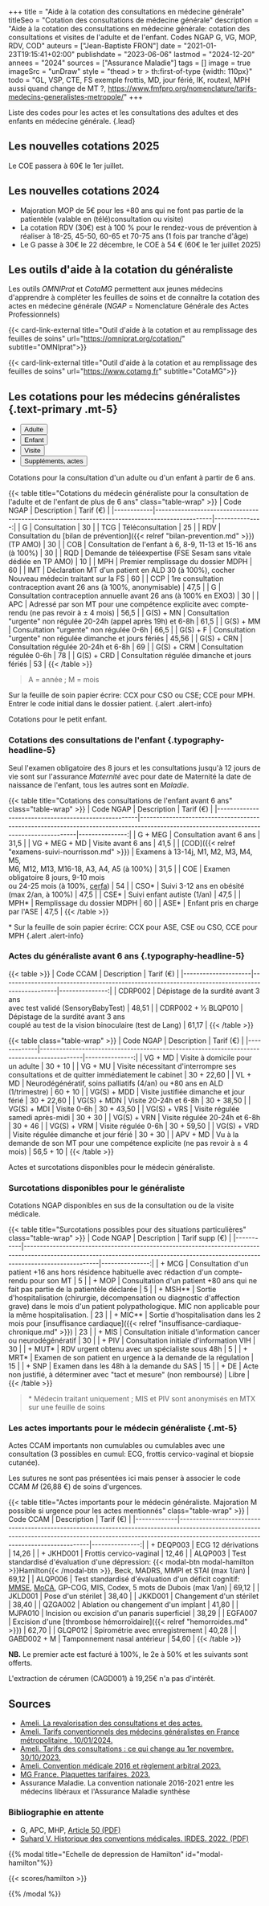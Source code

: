 +++
title = "Aide à la cotation des consultations en médecine générale"
titleSeo = "Cotation des consultations de médecine générale"
description = "Aide à la cotation des consultations en médecine générale: cotation des consultations et visites de l'adulte et de l'enfant. Codes NGAP G, VG, MOP, RDV, COD"
auteurs = ["Jean-Baptiste FRON"]
date = "2021-01-23T19:15:41+02:00"
publishdate = "2023-06-06"
lastmod = "2024-12-20"
annees = "2024"
sources = ["Assurance Maladie"]
tags = []
image = true
imageSrc = "unDraw"
style = "thead > tr > th:first-of-type {width: 110px}"
todo = "GL, VSP, CTE, FS exemple frottis, MD, jour férié, IK, routexl, MPH aussi quand change de MT ?, https://www.fmfpro.org/nomenclature/tarifs-medecins-generalistes-metropole/"
+++

Liste des codes pour les actes et les consultations des adultes et des enfants en médecine générale.
{.lead}

## Les nouvelles cotations 2025

Le COE passera à 60€ le 1er juillet.

## Les nouvelles cotations 2024

- Majoration MOP de 5€ pour les +80 ans qui ne font pas partie de la patientèle (valable en (télé)consultation ou visite)
- La cotation RDV (30€) est à 100 % pour le rendez-vous de prévention à réaliser à 18-25, 45-50, 60-65 et 70-75 ans (1 fois par tranche d'âge)
- Le G passe à 30€ le 22 décembre, le COE à 54 € (60€ le 1er juillet 2025)

## Les outils d'aide à la cotation du généraliste

Les outils *OMNIPrat* et *CotaMG* permettent aux jeunes médecins d'apprendre à compléter les feuilles de soins et de connaître la cotation des actes en médecine générale (*NGAP* = Nomenclature Générale des Actes Professionnels)

{{< card-link-external title="Outil d'aide à la cotation et au remplissage des feuilles de soins" url="https://omniprat.org/cotation/" subtitle="OMNIprat">}}

{{< card-link-external title="Outil d'aide à la cotation et au remplissage des feuilles de soins" url="https://www.cotamg.fr" subtitle="CotaMG">}}

## Les cotations pour les médecins généralistes {.text-primary .mt-5}

<div class="card card-hover my-3 mb-xl-5">
  <ul class="nav nav-tabs nav-justified" id="tabs-cotations" role="tablist" style="overflow-x: hidden">
    <li class="nav-item" role="presentation">
      <button aria-controls="adulte-panel" aria-selected="true" class="nav-link active" data-toggle="tab" data-target="#adulte-panel" id="adulte-tab" type="button" role="tab">Adulte</button>
    </li>
    <li class="nav-item" role="presentation">
      <button aria-controls="enfant-panel" aria-selected="false" class="nav-link" data-toggle="tab" data-target="#enfant-panel" id="enfant-tab" type="button" role="tab">Enfant</button>
    </li>
    <li class="nav-item" role="presentation">
      <button aria-controls="visite-panel" aria-selected="false" class="nav-link" data-toggle="tab" data-target="#visite-panel" id="visite-tab" type="button" role="tab">Visite</button>
    </li>
    <li class="nav-item" role="presentation">
      <button aria-controls="actes-panel" aria-selected="false" class="nav-link" data-toggle="tab" data-target="#actes-panel" id="actes-tab" type="button" role="tab">Suppléments, actes</button>
    </li>
  </ul>
  <div class="tab-content card-body">
    <div aria-labelledby="adulte-tab" class="tab-pane fade show active" id="adulte-panel" role="tabpanel">

Cotations pour la consultation d'un adulte ou d'un enfant à partir de 6 ans.

{{< table title="Cotations du médecin généraliste pour la consultation de l'adulte et de l'enfant de plus de 6 ans" class="table-wrap" >}}
| Code NGAP  | Description                                                                                   | Tarif&nbsp;(€) |
|------------|-----------------------------------------------------------------------------------------------|---------------:|
| G          | Consultation                                                                                  |             30 |
| TCG        | Téléconsultation                                                                              |             25 |
| RDV        | Consultation du [bilan de prévention]({{< relref "bilan-prevention.md" >}}) (TP AMO)          |             30 |
| COB        | Consultation de l'enfant à 6, 8-9, 11-13 et 15-16 ans (à 100%)                                |             30 |
| RQD        | Demande de téléexpertise (FSE Sesam sans vitale dédiée en TP AMO)                             |             10 |
| MPH        | Premier remplissage du dossier MDPH                                                           |             60 |
| IMT        | Déclaration MT d'un patient en ALD 30 (à 100%), cocher Nouveau médecin traitant sur la FS     |             60 |
| CCP        | 1re consultation contraception avant 26 ans (à 100%, anonymisable)                            |           47,5 |
| G          | Consultation contraception annuelle avant 26 ans (à 100% en EXO3)                             |             30 |
| APC        | Adressé par son MT pour une compétence explicite avec compte-rendu (ne pas revoir à ± 4 mois) |           56,5 |
| G(S) + MN  | Consultation "urgente" non régulée 20-24h (appel après 19h) et 6-8h                           |           61,5 |
| G(S) + MM  | Consultation "urgente" non régulée 0-6h                                                       |           66,5 |
| G(S) + F   | Consultation "urgente" non régulée dimanche et jours fériés                                   |          45,56 |
| G(S) + CRN | Consultation régulée 20-24h et 6-8h                                                           |             69 |
| G(S) + CRM | Consultation régulée 0-6h                                                                     |             78 |
| G(S) + CRD | Consultation régulée dimanche et jours fériés                                                 |             53 |
{{< /table >}}

> A = année ; M = mois

Sur la feuille de soin papier écrire: CCX pour CSO ou CSE; CCE pour MPH. Entrer le code initial dans le dossier patient.
{.alert .alert-info}

  </div><!-- No more than 2-spaces indentation to prevent code block declaration -->
  <div aria-labelledby="enfant-tab" class="tab-pane fade" id="enfant-panel" role="tabpanel">

Cotations pour le petit enfant.

### Cotations des consultations de l'enfant {.typography-headline-5}

Seul l'examen obligatoire des 8 jours et les consultations jusqu'à 12 jours de vie sont sur l'assurance *Maternité* avec pour date de Maternité la date de naissance de l'enfant, tous les autres sont en *Maladie*.

{{< table title="Cotations des consultations de l'enfant avant 6 ans" class="table-wrap" >}}
| Code NGAP                                           | Description                                                                                                                            | Tarif&nbsp;(€) |
|-----------------------------------------------------|----------------------------------------------------------------------------------------------------------------------------------------|---------------:|
| G + MEG                                             | Consultation avant 6 ans                                                                                                               |           31,5 |
| VG + MEG + MD                                       | Visite avant 6 ans                                                                                                                     |           41,5 |
| [COD]({{< relref "examens-suivi-nourrisson.md" >}}) | Examens à 13-14j, M1, M2, M3, M4, M5,<br> M6, M12, M13, M16-18, A3, A4, A5  (à 100%)                                                   |           31,5 |
| COE                                                 | Examen obligatoire 8 jours, 9-10 mois<br> ou 24-25 mois (à 100%, [cerfa](https://www.formulaires.service-public.fr/gf/cerfa_12596.do)) |             54 |
| CSO*                                                | Suivi 3-12 ans en obésité (max 2/an, à 100%)                                                                                           |           47,5 |
| CSE*                                                | Suivi enfant autiste (1/an)                                                                                                            |           47,5 |
| MPH*                                                | Remplissage du dossier MDPH                                                                                                            |             60 |
| ASE*                                                | Enfant pris en charge par l'ASE                                                                                                        |           47,5 |
{{< /table >}}

\* Sur la feuille de soin papier écrire: CCX pour ASE, CSE ou CSO, CCE pour MPH
{.alert .alert-info}

### Actes du généraliste avant 6 ans {.typography-headline-5}

{{< table >}}
| Code CCAM           | Description                                                                                   | Tarif&nbsp;(€) |
|---------------------|-----------------------------------------------------------------------------------------------|---------------:|
| CDRP002             | Dépistage de la surdité avant 3 ans<br>avec test validé (SensoryBabyTest)                     |          48,51 |
| CDRP002 + ½ BLQP010 | Dépistage de la surdité avant 3 ans<br>couplé au test de la vision binoculaire (test de Lang) |          61,17 |
{{< /table >}}

  </div>
  <div aria-labelledby="visite-tab" class="tab-pane fade" id="visite-panel" role="tabpanel">

{{< table class="table-wrap" >}}
| Code NGAP   | Description                                                                               | Tarif&nbsp;(€) |
|-------------|-------------------------------------------------------------------------------------------|---------------:|
| VG + MD     | Visite à domicile pour un adulte                                                          |        30 + 10 |
| VG + MU     | Visite nécessitant d'interrompre ses consultations et de quitter immédiatement le cabinet |     30 + 22,60 |
| VL + MD     | Neurodégénératif, soins palliatifs (4/an) ou +80 ans en ALD (1/trimestre)                 |        60 + 10 |
| VG(S) + MDD | Visite justifiée dimanche et jour férié                                                   |     30 + 22,60 |
| VG(S) + MDN | Visite 20-24h et 6-8h                                                                     |     30 + 38,50 |
| VG(S) + MDI | Visite 0-6h                                                                               |     30 + 43,50 |
| VG(S) + VRS | Visite régulée samedi après-midi                                                          |        30 + 30 |
| VG(S) + VRN | Visite régulée 20-24h et 6-8h                                                             |        30 + 46 |
| VG(S) + VRM | Visite régulée 0-6h                                                                       |     30 + 59,50 |
| VG(S) + VRD | Visite régulée dimanche et jour férié                                                     |        30 + 30 |
| APV + MD    | Vu à la demande de son MT pour une compétence explicite (ne pas revoir à ± 4 mois)        |      56,5 + 10 |
{{< /table >}}

  </div>
  <div aria-labelledby="actes-tab" class="tab-pane fade" id="actes-panel" role="tabpanel">

Actes et surcotations disponibles pour le médecin généraliste.

### Surcotations disponibles pour le généraliste

Cotations NGAP disponibles en sus de la consultation ou de la visite médicale.

{{< table title="Surcotations possibles pour des situations particulières" class="table-wrap" >}}
| Code NGAP | Description                                                                                                                                                                       | Tarif supp (€) |
|-----------|-----------------------------------------------------------------------------------------------------------------------------------------------------------------------------------|---------------:|
| + MCG     | Consultation d'un patient +16 ans hors résidence habituelle avec rédaction d'un compte-rendu pour son MT                                                                          |              5 |
| + MOP     | Consultation d'un patient +80 ans qui ne fait pas partie de la patientèle déclarée                                                                                                |              5 |
| + MSH**   | Sortie d'hospitalisation (chirurgie, décompensation ou diagnostic d'affection grave) dans le mois d'un patient polypathologique. MIC non applicable pour la même hospitalisation. |             23 |
| + MIC**   | Sortie d'hospitalisation dans les 2 mois pour [insuffisance cardiaque]({{< relref "insuffisance-cardiaque-chronique.md" >}})                                                      |             23 |
| + MIS     | Consultation initiale d'information cancer ou neurodégénératif                                                                                                                    |             30 |
| + PIV     | Consultation initiale d'information VIH                                                                                                                                           |             30 |
| + MUT*    | RDV urgent obtenu avec un spécialiste sous 48h                                                                                                                                    |              5 |
| + MRT*    | Examen de son patient en urgence à la demande de la régulation                                                                                                                    |             15 |
| + SNP     | Examen dans les 48h à la demande du SAS                                                                                                                                           |             15 |
| + DE      | Acte non justifié, à déterminer avec "tact et mesure" (non remboursé)                                                                                                             |          Libre |
{{< /table >}}

> \* Médecin traitant uniquement ; MIS et PIV sont anonymisés en MTX sur une feuille de soins

### Les actes importants pour le médecin généraliste {.mt-5}

Actes CCAM importants non cumulables ou cumulables avec une consultation (3 possibles en cumul: ECG, frottis cervico-vaginal et biopsie cutanée).

Les sutures ne sont pas présentées ici mais penser à associer le code CCAM *M* (26,88 €) de soins d'urgences.

{{< table title="Actes importants pour le médecin généraliste. Majoration M possible si urgence pour les actes mentionnés" class="table-wrap" >}}
| Code CCAM   | Description                                                                                                                                                                                                  | Tarif&nbsp;(€) |
|-------------|--------------------------------------------------------------------------------------------------------------------------------------------------------------------------------------------------------------|---------------:|
| + DEQP003   | ECG 12 dérivations                                                                                                                                                                                           |          14,26 |
| + JKHD001   | Frottis cervico-vaginal                                                                                                                                                                                      |          12,46 |
| ALQP003     | Test standardisé d'évaluation d'une dépression: {{< modal-btn modal-hamilton >}}Hamilton{{< /modal-btn >}}, Beck, MADRS, MMPI et STAI (max 1/an)                                                             |          69,12 |
| ALQP006     | Test standardisé d'évaluation d'un déficit cognitif: [MMSE](https://www.has-sante.fr/upload/docs/application/pdf/2012-04/mmse.pdf), [MoCA](/print/moca.pdf), GP-COG, MIS, Codex, 5 mots de Dubois (max 1/an) |          69,12 |
| JKLD001     | Pose d'un stérilet                                                                                                                                                                                           |          38,40 |
| JKKD001     | Changement d'un stérilet                                                                                                                                                                                     |          38,40 |
| QZGA002     | Ablation ou changement d'un implant                                                                                                                                                                          |          41,80 |
| MJPA010     | Incision ou excision d'un panaris superficiel                                                                                                                                                                |          38,29 |
| EGFA007     | Excision d'une [thrombose hémorroïdaire]({{< relref "hemorroides.md" >}})                                                                                                                                    |          62,70 |
| GLQP012     | Spirométrie avec enregistrement                                                                                                                                                                              |          40,28 |
| GABD002 + M | Tamponnement nasal antérieur                                                                                                                                                                                 |          54,60 |
{{< /table >}}

**NB.** Le premier acte est facturé à 100%, le 2e à 50% et les suivants sont offerts.

L'extraction de cérumen (CAGD001) à 19,25€ n'a pas d'intérêt.

  </div>
  </div>
</div>

## Sources

- [Ameli. La revalorisation des consultations et des actes.](https://www.ameli.fr/medecin/textes-reference/convention-medicale-2024-2029/grands-axes-convention-detail/mesures-attractivite-exercice-liberal/revalorisation-consultations-actes)
- [Ameli. Tarifs conventionnels des médecins généralistes en France métropolitaine . 10/01/2024.](https://www.ameli.fr/lille-douai/medecin/exercice-liberal/facturation-remuneration/consultations-actes/tarifs/tarifs-generalistes/tarifs-metropole)
- [Ameli. Tarifs des consultations : ce qui change au 1er novembre. 30/10/2023.](https://www.ameli.fr/hauts-de-seine/medecin/actualites/tarifs-des-consultations-ce-qui-change-au-1er-novembre)
- [Ameli. Convention médicale 2016 et règlement arbitral 2023.](https://www.ameli.fr/hauts-de-seine/medecin/textes-reference/convention-medicale-2016)
- [MG France. Plaquettes tarifaires. 2023.](https://www.mgfrance.org/telechargements/guides-et-plaquettes-publics/2363-plaquettes-tarifaires)
- Assurance Maladie. La convention nationale 2016-2021 entre les médecins libéraux et l'Assurance Maladie synthèse

### Bibliographie en attente

- G, APC, MHP, [Article 50 (PDF)](https://www.fmfpro.org/wp-content/uploads/2024/12/Article_50.pdf)
- [Suhard V. Historique des conventions médicales. IRDES. 2022. (PDF)](https://www.irdes.fr/documentation/syntheses/historique-des-conventions-medicales.pdf)

{{% modal title="Echelle de depression de Hamilton" id="modal-hamilton"%}}

{{< scores/hamilton >}}

{{% /modal %}}
